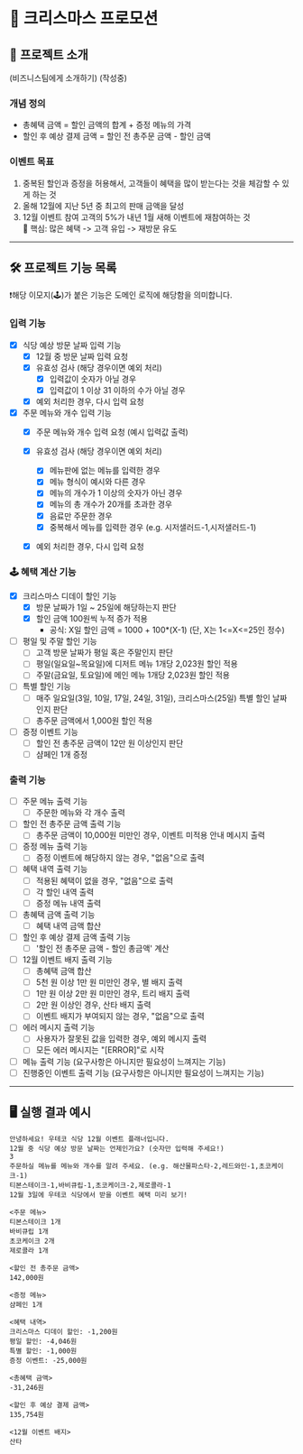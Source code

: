 # 🎁 크리스마스 프로모션

## 📌 프로젝트 소개
(비즈니스팀에게 소개하기) (작성중)

### 개념 정의
- 총혜택 금액 = 할인 금액의 합계 + 증정 메뉴의 가격
- 할인 후 예상 결제 금액 = 할인 전 총주문 금액 - 할인 금액

###  이벤트 목표
1. 중복된 할인과 증정을 허용해서, 고객들이 혜택을 많이 받는다는 것을 체감할 수 있게 하는 것
2. 올해 12월에 지난 5년 중 최고의 판매 금액을 달성
3. 12월 이벤트 참여 고객의 5%가 내년 1월 새해 이벤트에 재참여하는 것  
💎 핵심: 많은 혜택 -> 고객 유입 -> 재방문 유도
    

---
## 🛠️ 프로젝트 기능 목록
❗️해당 이모지(🕹️)가 붙은 기능은 도메인 로직에 해당함을 의미합니다.

### 입력 기능
- [x] 식당 예상 방문 날짜 입력 기능
  - [x] 12월 중 방문 날짜 입력 요청
  - [x] 유효성 검사 (해당 경우이면 예외 처리)
    - [x] 입력값이 숫자가 아닐 경우
    - [x] 입력값이 1 이상 31 이하의 수가 아닐 경우
  - [x] 예외 처리한 경우, 다시 입력 요청
- [x] 주문 메뉴와 개수 입력 기능
  - [x] 주문 메뉴와 개수 입력 요청 (예시 입력값 출력)
  - [x] 유효성 검사 (해당 경우이면 예외 처리)
    - [x] 메뉴판에 없는 메뉴를 입력한 경우
    - [x] 메뉴 형식이 예시와 다른 경우
    - [x] 메뉴의 개수가 1 이상의 숫자가 아닌 경우
    - [x] 메뉴의 총 개수가 20개를 초과한 경우
    - [x] 음료만 주문한 경우
    - [x] 중복해서 메뉴를 입력한 경우 (e.g. 시저샐러드-1,시저샐러드-1)
  - [x] 예외 처리한 경우, 다시 입력 요청
  

### 🕹 혜택 계산 기능
- [x] 크리스마스 디데이 할인 기능
  - [x] 방문 날짜가 1일 ~ 25일에 해당하는지 판단
  - [x] 할인 금액 100원씩 누적 증가 적용 
    - 공식: X일 할인 금액 = 1000 + 100*(X-1) (단, X는 1<=X<=25인 정수)
- [ ] 평일 및 주말 할인 기능
  - [ ] 고객 방문 날짜가 평일 혹은 주말인지 판단
  - [ ] 평일(일요일~목요일)에 디저트 메뉴 1개당 2,023원 할인 적용
  - [ ] 주말(금요일, 토요일)에 메인 메뉴 1개당 2,023원 할인 적용
- [ ] 특별 할인 기능
  - [ ] 매주 일요일(3일, 10일, 17일, 24일, 31일), 크리스마스(25일) 특별 할인 날짜인지 판단
  - [ ] 총주문 금액에서 1,000원 할인 적용
- [ ] 증정 이벤트 기능
  - [ ] 할인 전 총주문 금액이 12만 원 이상인지 판단
  - [ ] 샴페인 1개 증정

### 출력 기능
- [ ] 주문 메뉴 출력 기능
  - [ ] 주문한 메뉴와 각 개수 출력
- [ ] 할인 전 총주문 금액 출력 기능
    - [ ] 총주문 금액이 10,000원 미만인 경우, 이벤트 미적용 안내 메시지 출력
- [ ] 증정 메뉴 출력 기능
  - [ ] 증정 이벤트에 해당하지 않는 경우, "없음"으로 출력
- [ ] 혜택 내역 출력 기능
  - [ ] 적용된 혜택이 없을 경우, "없음"으로 출력
  - [ ] 각 할인 내역 출력
  - [ ] 증정 메뉴 내역 출력
- [ ] 총혜택 금액 출력 기능
  - [ ] 혜택 내역 금액 합산
- [ ] 할인 후 예상 결제 금액 출력 기능
  - [ ] '할인 전 총주문 금액 - 할인 총금액' 계산
- [ ] 12월 이벤트 배지 출력 기능
  - [ ] 총혜택 금액 합산
  - [ ] 5천 원 이상 1만 원 미만인 경우, 별 배지 출력
  - [ ] 1만 원 이상 2만 원 미만인 경우, 트리 배지 출력
  - [ ] 2만 원 이상인 경우, 산타 배지 출력
  - [ ] 이벤트 배지가 부여되지 않는 경우, "없음"으로 출력
- [ ] 에러 메시지 출력 기능
  - [ ] 사용자가 잘못된 값을 입력한 경우, 예외 메시지 출력
  - [ ] 모든 에러 메시지는 "[ERROR]"로 시작
- [ ] 메뉴 출력 기능 (요구사항은 아니지만 필요성이 느껴지는 기능)
- [ ] 진행중인 이벤트 출력 기능 (요구사항은 아니지만 필요성이 느껴지는 기능)

---

## 🖥️ 실행 결과 예시
```
안녕하세요! 우테코 식당 12월 이벤트 플래너입니다.
12월 중 식당 예상 방문 날짜는 언제인가요? (숫자만 입력해 주세요!)
3
주문하실 메뉴를 메뉴와 개수를 알려 주세요. (e.g. 해산물파스타-2,레드와인-1,초코케이크-1)
티본스테이크-1,바비큐립-1,초코케이크-2,제로콜라-1
12월 3일에 우테코 식당에서 받을 이벤트 혜택 미리 보기!
 
<주문 메뉴>
티본스테이크 1개
바비큐립 1개
초코케이크 2개
제로콜라 1개
 
<할인 전 총주문 금액>
142,000원
 
<증정 메뉴>
샴페인 1개
 
<혜택 내역>
크리스마스 디데이 할인: -1,200원
평일 할인: -4,046원
특별 할인: -1,000원
증정 이벤트: -25,000원
 
<총혜택 금액>
-31,246원
 
<할인 후 예상 결제 금액>
135,754원
 
<12월 이벤트 배지>
산타
```
